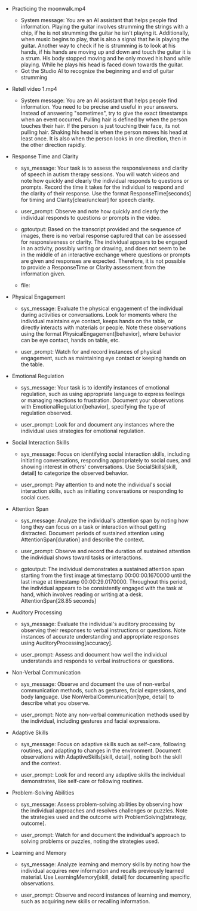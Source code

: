 - Practicing the moonwalk.mp4
    - System message: You are an AI assistant that helps people find information. Playing the guitar involves strumming the strings with a chip, if he is not strumming the guitar he isn't playing it. Additionally, when music begins to play, that is also a signal that he is playing the guitar. Another way to check if he is strumming is to look at his hands, if his hands are moving up and down and touch the guitar it is a strum. His body stopped moving and he only moved his hand while playing. While he plays his head is faced down towards the guitar.
    - Got the Studio AI to recognize the beginning and end of guitar strumming

- Retell video 1.mp4
    - System message: You are an AI assistant that helps people find information. You need to be precise and useful in your answers. Instead of answering "sometimes", try to give the exact timestamps when an event occurred.
Pulling hair is defined by when the person touches their hair. If the person is just touching their face, its not pulling hair.
Shaking his head is when the person moves his head at least once. It is also when the person looks in one direction, then in the other direction rapidly.

- Response Time and Clarity
    - sys_message: Your task is to assess the responsiveness and clarity of speech in autism therapy sessions. You will watch videos and note how quickly and clearly the individual responds to questions or prompts. Record the time it takes for the individual to respond and the clarity of their response. Use the format ResponseTime[seconds] for timing and Clarity[clear/unclear] for speech clarity.

    - user_prompt: Observe and note how quickly and clearly the individual responds to questions or prompts in the video.
    - gptoutput: Based on the transcript provided and the sequence of images, there is no verbal response captured that can be assessed for responsiveness or clarity. The individual appears to be engaged in an activity, possibly writing or drawing, and does not seem to be in the middle of an interactive exchange where questions or prompts are given and responses are expected. Therefore, it is not possible to provide a ResponseTime or Clarity assessment from the information given.
    - file: 

- Physical Engagement
    - sys_message: Evaluate the physical engagement of the individual during activities or conversations. Look for moments where the individual maintains eye contact, keeps hands on the table, or directly interacts with materials or people. Note these observations using the format PhysicalEngagement[behavior], where behavior can be eye contact, hands on table, etc.

    - user_prompt: Watch for and record instances of physical engagement, such as maintaining eye contact or keeping hands on the table.

- Emotional Regulation
    - sys_message: Your task is to identify instances of emotional regulation, such as using appropriate language to express feelings or managing reactions to frustration. Document your observations with EmotionalRegulation[behavior], specifying the type of regulation observed.

    - user_prompt: Look for and document any instances where the individual uses strategies for emotional regulation.

- Social Interaction Skills
    - sys_message: Focus on identifying social interaction skills, including initiating conversations, responding appropriately to social cues, and showing interest in others' conversations. Use SocialSkills[skill, detail] to categorize the observed behavior.

    - user_prompt: Pay attention to and note the individual's social interaction skills, such as initiating conversations or responding to social cues.

- Attention Span
    - sys_message: Analyze the individual's attention span by noting how long they can focus on a task or interaction without getting distracted. Document periods of sustained attention using AttentionSpan[duration] and describe the context.

    - user_prompt: Observe and record the duration of sustained attention the individual shows toward tasks or interactions.
    - gptoutput: The individual demonstrates a sustained attention span starting from the first image at timestamp 00:00:00.1670000 until the last image at timestamp 00:00:29.0170000. Throughout this period, the individual appears to be consistently engaged with the task at hand, which involves reading or writing at a desk. AttentionSpan[28.85 seconds]

- Auditory Processing
    - sys_message: Evaluate the individual's auditory processing by observing their responses to verbal instructions or questions. Note instances of accurate understanding and appropriate responses using AuditoryProcessing[accuracy].

    - user_prompt: Assess and document how well the individual understands and responds to verbal instructions or questions.

- Non-Verbal Communication
    - sys_message: Observe and document the use of non-verbal communication methods, such as gestures, facial expressions, and body language. Use NonVerbalCommunication[type, detail] to describe what you observe.

    - user_prompt: Note any non-verbal communication methods used by the individual, including gestures and facial expressions.

- Adaptive Skills
    - sys_message: Focus on adaptive skills such as self-care, following routines, and adapting to changes in the environment. Document observations with AdaptiveSkills[skill, detail], noting both the skill and the context.

    - user_prompt: Look for and record any adaptive skills the individual demonstrates, like self-care or following routines.

- Problem-Solving Abilities
    - sys_message: Assess problem-solving abilities by observing how the individual approaches and resolves challenges or puzzles. Note the strategies used and the outcome with ProblemSolving[strategy, outcome].

    - user_prompt: Watch for and document the individual's approach to solving problems or puzzles, noting the strategies used.

- Learning and Memory
    - sys_message: Analyze learning and memory skills by noting how the individual acquires new information and recalls previously learned material. Use LearningMemory[skill, detail] for documenting specific observations.

    - user_prompt: Observe and record instances of learning and memory, such as acquiring new skills or recalling information.
